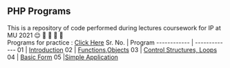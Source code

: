 ## PHP Programs

This is a repository of code performed during lectures  coursework for IP at MU 2021 :relieved: :purple_heart: :purple_heart: :purple_heart: :school:  
Programs for practice : [Click Here](https://github.com/rodrigueslesterLML/PHP-Programs/tree/master/Practice)
Sr. No.  | Program 
------------ | -------------
01 | [Introduction](https://github.com/rodrigueslesterLML/PHP-Programs/tree/master/Intro)
02 | [Functions,Objects](https://github.com/rodrigueslesterLML/PHP-Programs/tree/master/Functions_objects)
03 | [Control Structures, Loops](https://github.com/rodrigueslesterLML/PHP-Programs/tree/master/Con_Struct_Loop)
04 | [Basic Form](https://github.com/rodrigueslesterLML/PHP-Programs/tree/master/forms)
05 |[Simple Application](https://github.com/rodrigueslesterLML/PHP-Programs/tree/master/app)
